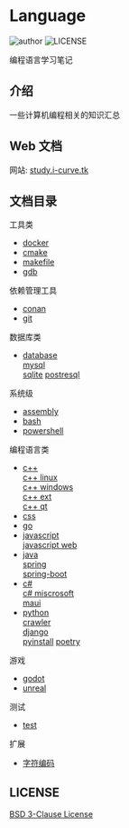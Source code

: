 # Language

![author](https://img.shields.io/badge/author-i--curve-brightgreen) ![LICENSE](https://img.shields.io/badge/license-BSD--3-brightgreen)

编程语言学习笔记

## 介绍

一些计算机编程相关的知识汇总

## Web 文档

网站: [study.i-curve.tk](https://study.i-curve.tk)

## 文档目录

工具类

- [docker](DOCKER/README.md)
- [cmake](CMAKE/README.md)
- [makefile](TOOL/make.md)
- [gdb](TOOL/gdb.md)

依赖管理工具

- [conan](TOOL/conan.md)
- [git](TOOL/git.md)

数据库类

- [database](DATABASE)  
  [mysql](DATABASE/MYSQL/README.md)  
  [sqlite](DATABASE/SQLITE/README.md)
  [postresql](DATABASE/POSTGRESQL/README.md)

系统级

- [assembly](ASSEMBLY/README.md)
- [bash](BASH/README.md)
- [powershell](POWERSHELL/README.md)

编程语言类

- [c++](C++/README.md)  
  [c++ linux](C++/linux.md)  
  [c++ windows](C++/windows.md)  
  [c++ ext](C++/extension.md)  
  [c++ qt](C++/qt.md)
- [css](CSS/README.md)
- [go](GO/README.md)
- [javascript](JS/README.md)  
  [javascript web](JS/WEB.md)
- [java](JAVA/README.md)  
  [spring](JAVA/spring.md)  
  [spring-boot](JAVA/spring-boot.md)
- [c#](CSHARP/README.md)  
  [c# miscrosoft](CSHARP/microsoft.md)  
  [maui](C#/maui.md)
- [python](PYTHON/README.md)  
  [crawler](PYTHON/爬虫.md)  
  [django](PYTHON/django.md)  
  [pyinstall](PYTHON/pyinstall.md)
  [poetry](PYTHON/poetry.md)

游戏

- [godot](GAME/GODOT/README.md)
- [unreal](GAME/UNREAL/README.md)

测试

- [test](TEST/README.md)

扩展

- [字符编码](TOOL/字符编码.md)

## LICENSE

[BSD 3-Clause License](LICENSE)
